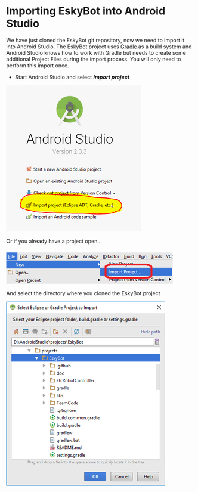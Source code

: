 # Importing EskyBot into Android Studio

We have just cloned the EskyBot git repository, now we need to import it into Android Studio. The EskyBot project uses [Gradle ](https://gradle.org/)as a build system and Android Studio knows how to work with Gradle but needs to create some additional Project Files during the import process. You will only need to perform this import once.

* Start Android Studio and select _**Import project**_

![](/assets/import1.PNG)

Or if you already have a project open...

![](/assets/import2.PNG)

And select the directory where you cloned the EskyBot project

![](/assets/import3.PNG)

